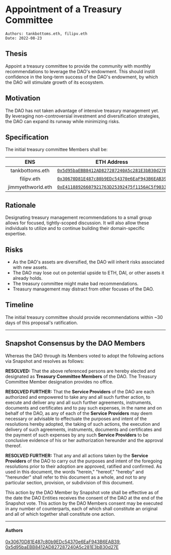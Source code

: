 # Appointment of a Treasury Committee

```
Authors: tankbottoms.eth, filipv.eth
Date: 2022-08-23
```

## Thesis

Appoint a treasury committee to provide the community with monthly recommendations to leverage the DAO's endowment. This should instill confidence in the long-term success of the DAO's endowment, by which the DAO will stimulate growth of its ecosystem.

## Motivation

The DAO has not taken advantage of intensive treasury management yet. By leveraging non-controversial investment and diversification strategies, the DAO can expand its runway while minimizing risks.

## Specification

The initial treasury committee Members shall be:

|        ENS        |                                                       ETH Address                                                       |
| :---------------: | :---------------------------------------------------------------------------------------------------------------------: |
|  tankbottoms.eth  | [`0x5d95baEBB8412AD827287240A5c281E3bB30d27E`](https://etherscan.io/address/0x5d95baEBB8412AD827287240A5c281E3bB30d27E) |
|    filipv.eth     | [`0x30670D81E487c80b9EDc54370e6EaF943B6EAB39`](https://etherscan.io/address/0x30670D81E487c80b9EDc54370e6EaF943B6EAB39) |
| jimmyethworld.eth | [`0xE41188926607921763D25392475f1156AC5f9033`](https://etherscan.io/address/0xE41188926607921763D25392475f1156AC5f9033) |

## Rationale

Designating treasury management recommendations to a small group allows for focused, tightly-scoped discussion. It will also allow these individuals to utilize and to continue building their domain-specific expertise.

## Risks

- As the DAO's assets are diversified, the DAO will inherit risks associated with new assets.
- The DAO may lose out on potential upside to ETH, DAI, or other assets it already holds.
- The treasury committee might make bad recommendations.
- Treasury management may distract from other focuses of the DAO.

## Timeline

The initial treasury committee should provide recommendations within ~30 days of this proposal's ratification.

---

## Snapshot Consensus by the DAO Members

Whereas the DAO through its Members voted to adopt the following actions via Snapshot and resolves as follows:

**RESOLVED:** That the above referenced persons are hereby elected and designated as **Treasury Committee Members** of the DAO. The Treasury Committee Member designation provides no office.

**RESOLVED FURTHER:** That the **Service Providers** of the DAO are each authorized and empowered to take any and all such further action, to execute and deliver any and all such further agreements, instruments, documents and certificates and to pay such expenses, in the name and on behalf of the DAO, as any of each of the **Service Providers** may deem necessary or advisable to effectuate the purposes and intent of the resolutions hereby adopted, the taking of such actions, the execution and delivery of such agreements, instruments, documents and certificates and the payment of such expenses by any such **Service Providers** to be conclusive evidence of his or her authorization hereunder and the approval thereof.

**RESOLVED FURTHER:** That any and all actions taken by the **Service Providers** of the DAO to carry out the purposes and intent of the foregoing resolutions prior to their adoption are approved, ratified and confirmed. As used in this document, the words "herein," "hereof," "hereby" and "hereunder" shall refer to this document as a whole, and not to any particular section, provision, or subdivision of this document.

This action by the DAO Member by Snapshot vote shall be effective as of the date the DAO Entities receives the consent of the DAO at the end of the Snapshot vote. This action by the DAO Members consent may be executed in any number of counterparts, each of which shall constitute an original and all of which together shall constitute one action.

---

#### Authors

[0x30670D81E487c80b9EDc54370e6EaF943B6EAB39](https://etherscan.io/address/0x30670d81e487c80b9edc54370e6eaf943b6eab39),
[0x5d95baEBB8412AD827287240A5c281E3bB30d27E](https://etherscan.io/address/0x5d95baEBB8412AD827287240A5c281E3bB30d27E)
